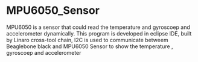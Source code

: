 # MPU6050_Sensor
MPU6050 is a sensor that could read the temperature and gyroscoep and accelerometer dynamically. This program is developed in eclipse IDE, built by Linaro cross-tool chain, I2C is used to communicate betweem Beaglebone black and MPU6050 Sensor to show the temperature , gyroscoep and accelerometer
